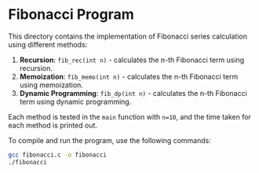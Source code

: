 # Fibonacci Program

This directory contains the implementation of Fibonacci series calculation using different methods:

1. **Recursion**: `fib_rec(int n)` - calculates the n-th Fibonacci term using recursion.
2. **Memoization**: `fib_memo(int n)` - calculates the n-th Fibonacci term using memoization.
3. **Dynamic Programming**: `fib_dp(int n)` - calculates the n-th Fibonacci term using dynamic programming.

Each method is tested in the `main` function with `n=10`, and the time taken for each method is printed out. 

To compile and run the program, use the following commands:

```bash
gcc fibonacci.c -o fibonacci
./fibonacci
```
